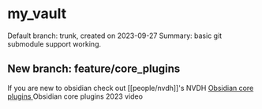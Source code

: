 # my_vault
  Default branch: trunk, created on 2023-09-27
  Summary: basic git submodule support working.

## New branch: feature/core_plugins
  If you are new to obsidian check out [[people/nvdh]]'s NVDH [Obsidian core plugins ]()Obsidian core plugins 2023 video 


